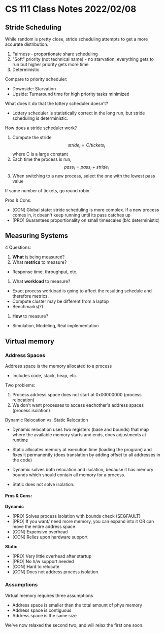 # CS 111 Class Notes 2022/02/08

## Stride Scheduling

While random is pretty close, stride scheduling attempts to get a more accurate
distribution.

1. Fairness - proportionate share scheduling
1. "Soft" priority (not technical name) - no starvation, everything gets to run
    but higher priority gets more time
1. Deterministic

Compare to priority scheduler:

* Downside: Starvation
* Upside: Turnaround time for high priority tasks minimized

What does it do that the lottery scheduler doesn't?

* Lottery scheduler is statistically correct in the long run, but stride
  scheduling is deterministic.

How does a stride scheduler work?

1. Compute the stride $$stride_i = C/tickets_i$$
   where C is a large constant
1. Each time the process is run, $$pass_i = pass_i + stride_i$$
1. When switching to a new process, select the one with the lowest pass value

If same number of tickets, go round robin.

Pros & Cons:

* \[CON\] Global state: stride scheduling is more complex. If a new process comes in,
  it doesn't keep running until its pass catches up
* \[PRO\] Guarantees proportionality on small timescales (b/c deterministic)

## Measuring Systems

4 Questions:

1. **What** is being measured?
1. What **metrics** to measure?
  * Response time, throughput, etc.
1. What **workload** to measure?
  * Exact process workload is going to affect the resulting schedule and
    therefore metrics.
  * Compute cluster may be different from a laptop
  * Benchmarks(?)
1. **How** to measure?
  * Simulation, Modeling, Real implementation

## Virtual memory

### Address Spaces

Address space is the memory allocated to a process

* Includes code, stack, heap, etc.

Two problems:

1. Process address space does not start at 0x00000000 (process relocation)
2. We don't want processes to access eachother's address spaces (process isolation)

Dynamic Relocation vs. Static Relocation

* Dynamic relocation uses two registers (base and bounds) that map where the
  available memory starts and ends, does adjustments at runtime
* Static allocates memory at execution time (loading the program) and fixes it 
  permanently (does translation by adding offset to all addresses in the code)

* Dynamic solves both relocation and isolation, because it has memory bounds
  which should contain all memory for a process.
* Static does not solve isolation.

#### Pros & Cons:
**Dynamic**

* \[PRO\] Solves process isolation with bounds check (SEGFAULT)
* \[PRO\] If you want/ need more memory, you can expand into it OR can move the
  entire address space
* \[CON\] Expensive overhead
* \[CON\] Relies upon hardware support

**Static**

* \[PRO\] Very little overhead after startup
* \[PRO\] No h/w support needed
* \[CON\] Hard to relocate
* \[CON\] Does not address process isolation

### Assumptions

Virtual memory requires three assumptions

* Address space is smaller than the total amount of phys memory
* Address space is contiguous
* Address space is the same size

We've now relaxed the second two, and will relax the first one soon.
